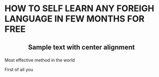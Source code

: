 # HOW TO SELF LEARN ANY FOREIGH LANGUAGE IN FEW MONTHS FOR FREE

## <p style="text-align: center;">Sample text with center alignment</p>

Most effective method in the world

First of all you 
